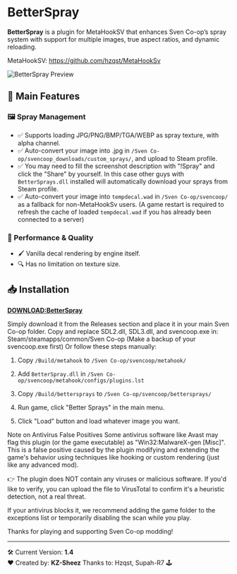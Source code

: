 # BetterSpray

**BetterSpray** is a plugin for MetaHookSV that enhances Sven Co-op’s spray system with support
for multiple images, true aspect ratios, and dynamic reloading.

MetaHookSV: https://github.com/hzqst/MetaHookSv

![BetterSpray Preview](https://raw.githubusercontent.com/KazamiiSC/BetterSpray-Sven-Coop/refs/heads/main/preview/render3.png)

## 🌟 Main Features

### 🖼️ Spray Management
- ✅ Supports loading JPG/PNG/BMP/TGA/WEBP as spray texture, with alpha channel.
- ✅ Auto-convert your image into .jpg in `/Sven Co-op/svencoop_downloads/custom_sprays/`, and upload to Steam profile. 
- ✅ You may need to fill the screenshot description with "!Spray" and click the "Share" by yourself. In this case other guys with `BetterSprays.dll` installed will automatically download your sprays from Steam profile.
- ✅ Auto-convert your image into `tempdecal.wad` in `/Sven Co-op/svencoop/` as a fallback for non-MetaHookSv users. (A game restart is required to refresh the cache of loaded `tempdecal.wad` if you has already been connected to a server)

### 🚀 Performance & Quality
- 🖌️ Vanilla decal rendering by engine itself.
- 🔍 Has no limitation on texture size.

## 📥 Installation

[**DOWNLOAD:BetterSpray**](https://github.com/KazamiiSC/BetterSpray-Sven-Coop/releases/download/BetterSpray/BetterSpray.Plugin.rar)

Simply download it from the Releases section and place it in your main Sven Co-op folder.
Copy and replace SDL2.dll, SDL3.dll, and svencoop.exe in:
Steam/steamapps/common/Sven Co-op
(Make a backup of your svencoop.exe first)
Or follow these steps manually:

1. Copy `/Build/metahook` to `/Sven Co-op/svencoop/metahook/`

2. Add `BetterSpray.dll` in `/Sven Co-op/svencoop/metahook/configs/plugins.lst`

3. Copy `/Build/bettersprays` to `/Sven Co-op/svencoop/bettersprays/`

4. Run game, click "Better Sprays" in the main menu.

5. Click "Load" button and load whatever image you want.

 Note on Antivirus False Positives
Some antivirus software like Avast may flag this plugin (or the game executable) as "Win32:MalwareX-gen [Misc]". 
This is a false positive caused by the plugin modifying and extending the game's behavior 
using techniques like hooking or custom rendering (just like any advanced mod).

👉 The plugin does NOT contain any viruses or malicious software.
If you'd like to verify, you can upload the file to VirusTotal to confirm it's a heuristic detection, not a real threat.

If your antivirus blocks it, we recommend adding the game folder to 
the exceptions list or temporarily disabling the scan while you play.

Thanks for playing and supporting Sven Co-op modding!

---

🛠 Current Version: **1.4**  
❤️ Created by: **KZ-Sheez** Thanks to: Hzqst, Supah-R7 🕹️
